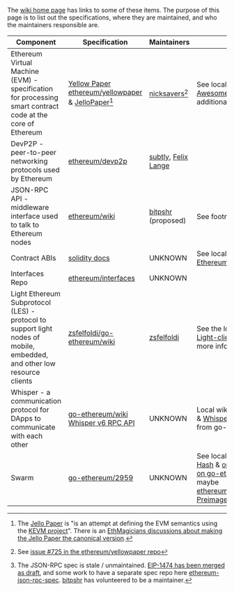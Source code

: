 <!-- TITLE: Maintainers -->
<!-- SUBTITLE: List of specifications and maintainers of the Ethereum network, sub protocols, and related standards -->

The [wiki home page](/) has links to some of these items. The purpose of this page is to list out the specifications, where they are maintained, and who the maintainers responsible are.

| Component | Specification	| Maintainers | Notes |
|---|---|---|---|
| Ethereum Virtual Machine (EVM) - specification for processing smart contract code at the core of Ethereum | [Yellow Paper ethereum/yellowpaper](https://github.com/ethereum/yellowpaper) & [JelloPaper](https://jellopaper.org)[^jellopaper] | [nicksavers](https://github.com/nicksavers)[^yellowpapermaintainer] | See local wiki page [EVM Awesome List](ethereum-virtual-machine-evm-awesome-list) for additional resources |
| DevP2P - peer-to-peer networking protocols used by Ethereum | [ethereum/devp2p](https://github.com/ethereum/devp2p/) | [subtly](https://github.com/subtly), [Felix Lange](https://github.com/fjl) |
| JSON-RPC API - middleware interface used to talk to Ethereum nodes | [ethereum/wiki](./json-rpc.md) | [bitpshr](https://github.com/bitpshr) (proposed) | See footnote [^jsonrpc] |
| Contract ABIs | [solidity docs](https://solidity.readthedocs.io/en/develop/abi-spec.html)| UNKNOWN | See local wiki page [Ethereum-Contract-ABI](Ethereum-Contract-ABI) |
| Interfaces Repo | [ethereum/interfaces](https://github.com/ethereum/interfaces) | UNKNOWN | |
| Light Ethereum Subprotocol (LES) - protocol to support light nodes of mobile, embedded, and other low resource clients | [zsfelfoldi/go-ethereum/wiki](https://github.com/zsfelfoldi/go-ethereum/wiki/Light-Ethereum-Subprotocol-%28LES%29) | [zsfelfoldi](https://github.com/zsfelfoldi) | See the local wiki page [Light-client-protocol](Light-client-protocol) for more info |
| Whisper - a communication protocol for DApps to communicate with each other | [go-ethereum/wiki Whisper v6 RPC API](https://github.com/ethereum/go-ethereum/wiki/Whisper-v6-RPC-API)  | UNKNOWN | Local wiki pages [Whisper](Whisper) & [Whisper Overview](Whisper-Overview) are from go-ethereum/wiki |
| Swarm | [go-ethereum/2959](https://github.com/ethereum/go-ethereum/pull/2959) | UNKNOWN | See local wiki page [Swarm Hash](/glossary/swarm-hash) & [original 2015 info on go-ethereum/wiki](https://github.com/ethereum/go-ethereum/wiki/Swarm---distributed-preimage-archive) & maybe [ethereum/wiki/Distributed-Preimage-Archive](./distributed-preimage-archive.md) |

[^jsonrpc]: The JSON-RPC spec is stale / unmaintained. [EIP-1474 has been merged as draft](http://eips.ethereum.org/EIPS/eip-1474), and some work to have a separate spec repo here [ethereum-json-rpc-spec](https://github.com/spadebuilders/ethereum-json-rpc-spec). [bitpshr](https://github.com/bitpshr) has volunteered to be a maintainer.

[^yellowpapermaintainer]: See [issue #725 in the ethereum/yellowpaper repo](https://github.com/ethereum/yellowpaper/issues/725)

[^jellopaper]: The [Jello Paper](https://jellopaper.org) is "is an attempt at defining the EVM semantics using the [KEVM project](https://github.com/kframework/evm-semantics)". There is an [EthMagicians discussions about making the Jello Paper the canonical version](https://ethereum-magicians.org/t/jello-paper-as-canonical-evm-spec/2389).

